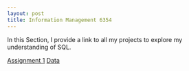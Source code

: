 ```yaml
---
layout: post
title: Information Management 6354
---
```

In this Section, I provide a link to all my projects to explore my understanding of SQL. 

[Assignment 1](https://kjaura1.github.io/SQLCode/1.html)
[Data](https://kjaura1.github.io/SQLCode/2.html)
